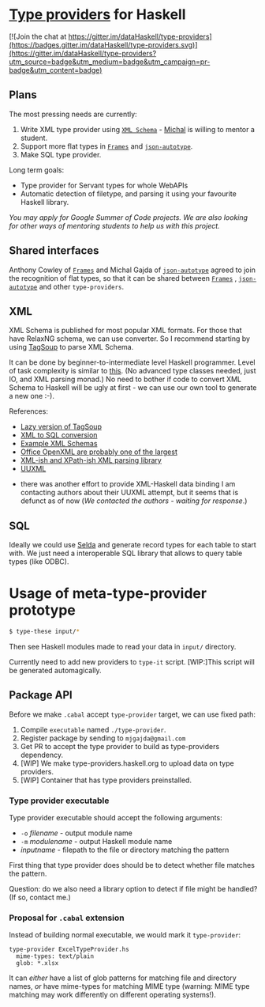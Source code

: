# [Type providers](https://docs.microsoft.com/en-us/dotnet/fsharp/tutorials/type-providers/) for Haskell

[![Join the chat at https://gitter.im/dataHaskell/type-providers](https://badges.gitter.im/dataHaskell/type-providers.svg)](https://gitter.im/dataHaskell/type-providers?utm_source=badge&utm_medium=badge&utm_campaign=pr-badge&utm_content=badge)

## Plans

The most pressing needs are currently:
1. Write XML type provider using [`XML Schema`](https://www.w3schools.com/xml/xml_schema.asp) -
[Michal](mailto:mjgajda@gmail.com) is willing to mentor a student.
2. Support more flat types in [`Frames`](http://acowley.github.io/Frames/) and [`json-autotype`](https://hackage.haskell.org/package/json-autotype).
3. Make SQL type provider.

Long term goals:
* Type provider for Servant types for whole WebAPIs
* Automatic detection of filetype, and parsing it using your favourite Haskell library.

_You may apply for Google Summer of Code projects._
_We are also looking for other ways of mentoring students to help us with this project._

## Shared interfaces

Anthony Cowley of [`Frames`](http://acowley.github.io/Frames/)  and Michal Gajda of [`json-autotype`](https://hackage.haskell.org/package/json-autotype) agreed to join the recognition of flat types,
so that it can be shared between [`Frames`](http://acowley.github.io/Frames/) , [`json-autotype`]((https://hackage.haskell.org/package/json-autotype)) and other `type-providers`.

## XML

XML Schema is published for most popular XML formats. For those that have RelaxNG schema, we can use converter.
So I recommend starting by using [TagSoup](https://github.com/ndmitchell/tagsoup) to parse XML Schema.

It can be done by beginner-to-intermediate level Haskell programmer.
Level of task complexity is similar to [this](https://github.com/mgajda/json-autotype/blob/master/Data/Aeson/AutoType/CodeGen/HaskellFormat.hs). (No advanced type classes needed, just IO, and XML parsing monad.)
No need to bother if code to convert XML Schema to Haskell will be ugly at first - we can use our own tool to generate a new one :-).

References:
* [Lazy version of TagSoup](https://hackage.haskell.org/package/wraxml)
* [XML to SQL conversion](http://wiki.di.uminho.pt/twiki/pub/Education/Archive/XMLtoSQLConversionToolAFPProject/padl04.pdf)
* [Example XML Schemas](https://github.com/gchq/stroom-content/tree/master/source/core-xml-schemas/stroomContent/XML%20Schemas)
* [Office OpenXML are probably one of the largest](https://en.wikipedia.org/wiki/Office_Open_XML_file_formats)
* [XML-ish and XPath-ish XML parsing library](https://wiki.haskell.org/HXT/Practical)
* [UUXML](http://wiki.di.uminho.pt/twiki/pub/Education/Archive/XMLtoSQLConversionToolAFPProject/padl04.pdf)
- there was another effort to provide XML-Haskell data binding
I am contacting authors about their UUXML attempt, but it seems that is defunct as of now (_We contacted the authors - waiting for response_.)

## SQL

Ideally we could use [Selda](https://hackage.haskell.org/package/selda-0.1.12.1/docs/Database-Selda-Generic.html) and generate record types for each table to start with.
We just need a interoperable SQL library that allows to query table types (like ODBC).

# Usage of meta-type-provider prototype

```sh
$ type-these input/*
```
Then see Haskell modules made to read your data in `input/` directory.

Currently need to add new providers to `type-it` script.
[WIP:]This script will be generated automagically.

## Package API

Before we make `.cabal` accept `type-provider` target, we can use fixed path:
1. Compile `executable` named `./type-provider`.
2. Register package by sending to `mjgajda@gmail.com`
3. Get PR to accept the type provider to build as type-providers dependency.
4. [WIP] We make type-providers.haskell.org to upload data on type providers.
5. [WIP] Container that has type providers preinstalled.

### Type provider executable

Type provider executable should accept the following arguments:
* `-o` _filename_ - output module name
* `-m` _modulename_ - output Haskell module name
* _inputname_ - filepath to the file or directory matching the pattern

First thing that type provider does should be to detect whether file matches the pattern.

Question: do we also need a library option to detect if file might be
handled? (If so, contact me.)

### Proposal for `.cabal` extension

Instead of building normal executable, we would mark it `type-provider`:
```
type-provider ExcelTypeProvider.hs
  mime-types: text/plain
  glob: *.xlsx
```
It can *either* have a list of glob patterns for matching file and directory names,
*or* have mime-types for matching MIME type (warning: MIME type matching may work differently
on different operating systems!).

